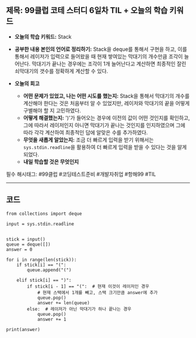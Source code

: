 ## 제목: 99클럽 코테 스터디 6일차 TIL + 오늘의 학습 키워드

- **오늘의 학습 키워드:** Stack

- **공부한 내용 본인의 언어로 정리하기:** Stack을 deque를 통해서 구현을 하고, 이를 통해서 레이저가 입력으로 들어왔을 때 현재 쌓여있는 막대기의 개수만큼 조각이 늘어난다. 막대기가 끝나는 경우에는 조각이 1개 늘어난다고 계산하면 최종적인 잘린 쇠막대기의 갯수를 정확하게 계산할 수 있다.
- **오늘의 회고**
  - **어떤 문제가 있었고, 나는 어떤 시도를 했는지:** Stack을 통해서 막대기의 개수를 계산해야 한다는 것은 처음부터 알 수 있었지만, 레이저와 막대기의 끝을 어떻게 구별해야 할 지 고민하였다.
  - **어떻게 해결했는지:** ')'가 들어오는 경우에 이전의 값이 어떤 것인지를 확인하고, 그에 따라서 레이저인지 아니면 막대기가 끝나는 것인지를 인지하였으며 그에 따라 각각 계산하여 최종적인 답에 알맞은 수를 추가하였다.
  - **무엇을 새롭게 알았는지:**  조금 더 빠르게 입력을 받기 위해서는 `sys.stdin.readline`을 활용하여 더 빠르게 입력을 받을 수 있다는 것을 알게 되었다.
  - **내일 학습할 것은 무엇인지**
 
  
필수 해시태그: #99클럽 #코딩테스트준비 #개발자취업 #항해99 #TIL

---
## 코드
```import sys
from collections import deque

input = sys.stdin.readline


stick = input()
queue = deque([])
answer = 0

for i in range(len(stick)):
    if stick[i] == "(":
        queue.append("(")

    elif stick[i] == ")":
        if stick[i - 1] == "(":  # 현재 이것이 레이저인 경우
            # 현재 스택에서 1개를 빼고, 스택 크기만큼 answer에 추가
            queue.pop()
            answer += len(queue)
        else:  # 레이저가 아닌 막대기가 하나 끝나는 경우
            queue.pop()
            answer += 1

print(answer)
